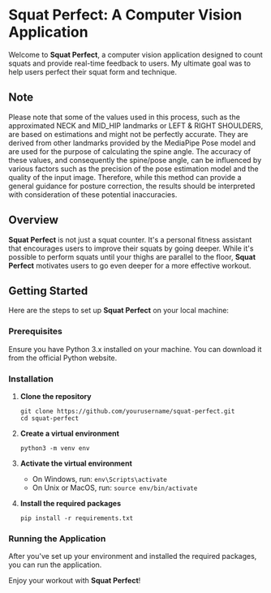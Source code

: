 # Squat Perfect: A Computer Vision Application

Welcome to **Squat Perfect**, a computer vision application designed to count squats and provide real-time feedback to users. My ultimate goal was to help users perfect their squat form and technique.

## Note

Please note that some of the values used in this process, such as the approximated NECK and MID_HIP landmarks or LEFT & RIGHT SHOULDERS, are based on estimations and might not be perfectly accurate. They are derived from other landmarks provided by the MediaPipe Pose model and are used for the purpose of calculating the spine angle. The accuracy of these values, and consequently the spine/pose angle, can be influenced by various factors such as the precision of the pose estimation model and the quality of the input image. Therefore, while this method can provide a general guidance for posture correction, the results should be interpreted with consideration of these potential inaccuracies.

## Overview

**Squat Perfect** is not just a squat counter. It's a personal fitness assistant that encourages users to improve their squats by going deeper. While it's possible to perform squats until your thighs are parallel to the floor, **Squat Perfect** motivates users to go even deeper for a more effective workout.

## Getting Started

Here are the steps to set up **Squat Perfect** on your local machine:

### Prerequisites

Ensure you have Python 3.x installed on your machine. You can download it from the official Python website.

### Installation

1. **Clone the repository**
    ```
    git clone https://github.com/yourusername/squat-perfect.git
    cd squat-perfect
    ```

2. **Create a virtual environment**
    ```
    python3 -m venv env
    ```

3. **Activate the virtual environment**
    - On Windows, run: `env\Scripts\activate`
    - On Unix or MacOS, run: `source env/bin/activate`

4. **Install the required packages**
    ```
    pip install -r requirements.txt
    ```

### Running the Application

After you've set up your environment and installed the required packages, you can run the application.


Enjoy your workout with **Squat Perfect**!


